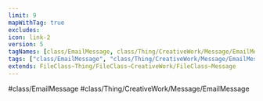 ```yaml
---
limit: 9
mapWithTag: true
excludes:
icon: link-2
version: 5
tagNames: [class/EmailMessage, class/Thing/CreativeWork/Message/EmailMessage, schema-org/EmailMessage]
tags: ["class/EmailMessage", "class/Thing/CreativeWork/Message/EmailMessage"]
extends: FileClass~Thing/FileClass~CreativeWork/FileClass~Message
---
```


#class/EmailMessage
#class/Thing/CreativeWork/Message/EmailMessage

